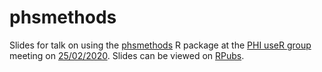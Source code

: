 # phsmethods

Slides for talk on using the [phsmethods](https://github.com/Health-SocialCare-Scotland/phsmethods) R package at the [PHI useR group](https://github.com/Health-SocialCare-Scotland/PHI-useR-group) meeting on [25/02/2020](https://github.com/Health-SocialCare-Scotland/PHI-useR-group/tree/master/Meetings/2020-02-25). Slides can be viewed on [RPubs](https://rpubs.com/jackhannah95/phsmethods-slides).
